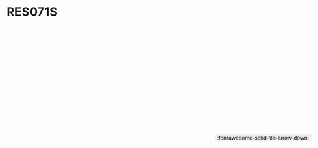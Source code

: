 
# RES071S

<a href='../RES071S.pdf' download>
<button class='md-button -primary' 
id='download-btn' style="position: fixed; top: 10%; right: 20px; 
        transform: translateY(-50%); z-index: 1000;  border: none; ">
:fontawesome-solid-file-arrow-down: 
</button>
</a>

<div 
    id='../RES071S.pdf' 
    data-pdf-url='../RES071S.pdf'
    style=' width: 100%; height: auto;overflow: auto;'>
</div>

